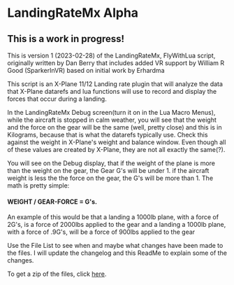 # LandingRateMx Alpha

## This is a work in progress!

This is version 1 (2023-02-28) of the LandingRateMx, FlyWithLua script, originally written by Dan Berry that includes added VR support by William R Good (SparkerInVR) based on initial work by Erhardma

This script is an X-Plane 11/12 Landing rate plugin that will analyze the data that X-Plane datarefs and lua functions will use to record and display the forces that occur during a landing. 

In the LandingRateMx Debug screen(turn it on in the Lua Macro Menus), while the aircraft is stopped in calm weather, you will see that the weight and the force on the gear will be the same (well, pretty close) and this is in Kilograms, because that is what the datarefs typically use. Check this against the weight in X-Plane's weight and balance window. Even though all of these values are created by X-Plane, they are not all exactly the same(?). 

You will see on the Debug display, that if the weight of the plane is more than the weight on the gear, the Gear G's will be under 1. if the aircraft weight is less the the force on the gear, the G's will be more than 1. The math is pretty simple:
#### WEIGHT / GEAR-FORCE = G's. 
An example of this would be that a landing a 1000lb plane, with a force of 2G's, is a force of 2000lbs applied to the gear and a landing a 1000lb plane, with a force of .9G's, will be a force of 900lbs applied to the gear

Use the File List to see when and maybe what changes have been made to the files.
I will update the changelog and this ReadMe to explain some of the changes.

To get a zip of the files, click [here](https://github.com/EdmundStoner/LandingRate/archive/refs/heads/main.zip).
